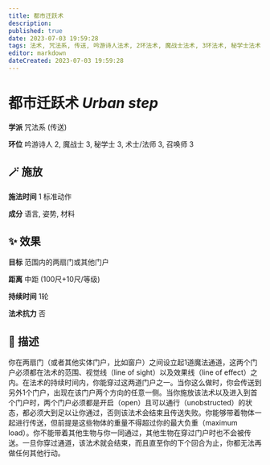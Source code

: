 ```yaml
---
title: 都市迁跃术
description: 
published: true
date: 2023-07-03 19:59:28
tags: 法术, 咒法系, 传送, 吟游诗人法术, 2环法术, 魔战士法术, 3环法术, 秘学士法术, 术士/法师法术, 召唤师法术
editor: markdown
dateCreated: 2023-07-03 19:59:28
---
```


# **都市迁跃术** *Urban step*

**学派** 咒法系 (传送) 

**环位** 吟游诗人 2, 魔战士 3, 秘学士 3, 术士/法师 3, 召唤师 3

## 🪄 施放

**施法时间** 1 标准动作

**成分** 语言, 姿势, 材料

## ✨ 效果 

**目标** 范围内的两扇门或其他门户 

**距离** 中距 (100尺+10尺/等级)  

**持续时间** 1轮 

**法术抗力** 否

## 📖 描述

你在两扇门（或者其他实体门户，比如窗户）之间设立起1道魔法通道，这两个门户必须都在法术的范围、视觉线（line of sight）以及效果线（line of effect）之内。在法术的持续时间内，你能穿过这两道门户之一。当你这么做时，你会传送到另外1个门户，出现在该门户两个方向的任意一侧。当你施放该法术以及进入到首个门户时，两个门户必须都是开启（open）且可以通行（unobstructed）的状态，都必须大到足以让你通过，否则该法术会结束且传送失败。你能够带着物体一起进行传送，但前提是这些物体的重量不得超过你的最大负重（maximum load）。你不能带着其他生物与你一同通过，其他生物在穿过门户时也不会被传送。一旦你穿过通道，该法术就会结束，而且直至你的下个回合为止，你都无法再做任何其他行动。
    